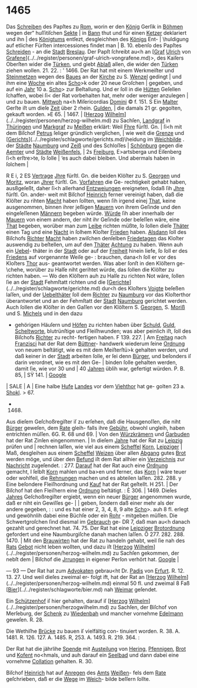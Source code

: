 # 1465

Das [Schreiben](../../register/worte/schreiben.md) des Papſtes zu [Rom](../../register/orte/rom.md), worin er den
[König](../../register/worte/könig.md) Gerſik in [Böhmen](../../register/orte/böhmen.md) wegen der“ huſſitiſchen [Sekte](../../register/worte/sekte.md) |
in [Bann](../../register/orte/bann.md) thut und für einen [Ketzer](../../register/worte/ketzer.md) deklariert und ihn |
des [Königtums](../../register/worte/königtums.md) entſezt, desgleichhen des [Königs](../../register/worte/königs.md) Ent- |
\huldigung auf etlicher Fürſten intercessiones findet man |
B. 10. ebenſo des Papſtes [Schreiden](../../register/worte/schreiden.md) - an die [Stadt](../../register/worte/stadt.md)
[Breslau](../../register/orte/breslau.md). Der Papſt ſchreibt au<h an [[Graf](../../register/worte/graf.md) [Ulrich](../../register/worte/ulrich.md) von
[Grafene](../../register/orte/grafene.md)](../../register/personen/graf-ulrich-vongrafene.md)>, des Kaiſers Oberſten wider die [Türken](../../register/worte/türken.md), und
giebt [Ablaß](../../register/worte/ablaß.md) allen, die wider den [Türken](../../register/worte/türken.md) ziehen wollen.
21. 22. :
' 1466.
Der Rat hat mit einem Werkmeiſter und [Steinmetzen](../../register/worte/steinmetzen.md)
wegen des [Baues](../../register/worte/baues.md) an der [Kirche](../../register/worte/kirche.md) zu S. [Wenzel](../../register/worte/wenzel.md) gedingt |
und ihm eine [Woche](../../register/worte/woche.md) ein altes [Scho](../../register/worte/scho.md)>k oder 20 neue Groſchen |
gegeben, und auf ein [Jahr](../../register/worte/jahr.md) 10 a. [Scho](../../register/worte/scho.md)> zur Beſtallung.
Und er ſoll in die [Hütten](../../register/worte/hütten.md) Geſellen ſchaffen, wobei ſi<
der Rat vorbehalten hat, mehr oder weniger anzulegen |
und zu bauen. [Mittwoh](../../register/worte/mittwoh.md) na<h Miſericordias [Domini](../../register/worte/domini.md)
© f. 151.
S Ein [Malter](../../register/worte/malter.md) Gerſte iſt um dieſe [Zeit](../../register/worte/zeit.md) über 2 rhein. [Gulden](../../register/worte/gulden.md),
| die damals 21 gr. gegolten, gekauft worden. »E 65. |
1467. |
[[Herzog](../../register/worte/herzog.md) [Wilhelm](../../register/worte/wilhelm.md)](../../register/personen/herzog-wilhelm.md) zu Sachſen, [Landgraf](../../register/worte/landgraf.md) in [Thüringen](../../register/orte/thüringen.md)
und [Markgraf](../../register/worte/markgraf.md) zu [Meißen](../../register/orte/meißen.md) erklärt: Weil [Fhre](../../register/worte/fhre.md) fürſtl. Gn. |
ſi<h mit dem Biſchof [Petrus](../../register/worte/petrus.md) ſeliger gründlich verglichen, |
wie weit die [Grenze](../../register/worte/grenze.md) und [[Gerichts](../../register/worte/gerichts.md)](../../register/schlagworte/gerichts.md)\heidung im [Weichbilde](../../register/worte/weichbilde.md) .
der [Städte](../../register/worte/städte.md) [Naumburg](../../register/orte/naumburg.md) und [Zeiß](../../register/worte/zeiß.md) und des Schloſſes |
[Schönburg](../../register/worte/schönburg.md) gegen die [Aemter](../../register/worte/aemter.md) und [Städte](../../register/worte/städte.md) [Weißenfels](../../register/worte/weißenfels.md), |
2s [Freiburg](../../register/worte/freiburg.md), E>artsberga und Eiſenberg ſi<h erſtre>te, ſo ſolle |
‘es auch dabei bleiben. Und abermals haben in ſolchem |


R E i,
2 ES
[Vertrage](../../register/worte/vertrage.md) [Jhre](../../register/worte/jhre.md) fürſtl. Gn. die beiden Klöſter zu S. [Georgen](../../register/worte/georgen.md)
und [Moritz](../../register/worte/moritz.md), woran [Jhrer](../../register/worte/jhrer.md) fürſtl. Gn. [Vorfahren](../../register/worte/vorfahren.md) die Ge-
rechtigkeit gehabt haben, aus8geſeßt, daher ſi<h allerhand
[Entzweiungen](../../register/worte/entzweiungen.md) ereigneten, ſodaß ſih [Jhre](../../register/worte/jhre.md) fürſtl. Gn. ander-
weit mit Biſchof [Heinrich](../../register/worte/heinrich.md) ferner vereinigt haben, daß die
Klöſter zu rihten [Macht](../../register/worte/macht.md) haben ſollten, wenn ſih irgend
einej [That](../../register/worte/that.md), keine ausgenommen, binnen ihrer jeßigen
[Mauern](../../register/worte/mauern.md) von ihrem Geſinde und den eingeſeſſenen
[Männern](../../register/worte/männern.md) begeben würde. [Würde](../../register/worte/würde.md) ſih aber innerhalb der
[Mauern](../../register/worte/mauern.md) von einem andern, der niht ihr Geſinde oder
beſeſſen wäre, eine [That](../../register/worte/that.md) begeben, worüber man zum
[Leibe](../../register/worte/leibe.md) richten müßte, ſo ſollen dieſe [Thäter](../../register/worte/thäter.md) einen Tag und
eine [Nacht](../../register/worte/nacht.md) in ſolhem Kloſter [Frieden](../../register/worte/frieden.md) haben. [Alsdann](../../register/worte/alsdann.md)
ſoll des Biſchofs [Richter](../../register/worte/richter.md) [Macht](../../register/worte/macht.md) haben zwiſchen denſelben
[Friedetagen](../../register/worte/friedetagen.md) das Kloſter auswendig zu beſtellen, um auf
den [Thäter](../../register/worte/thäter.md) [Achtung](../../register/worte/achtung.md) zu haben. Wenn auh ein [Uebel](../../register/worte/uebel.md)-
thäter in der [Stadt](../../register/worte/stadt.md) oder auf der [Freiheit](../../register/worte/freiheit.md) hinein liefe,
ſo ſoll er des [Friedens](../../register/worte/friedens.md) auf vorgenannte Weiſe ge- :
brauchen, dana<h ſoll er vor des Kloſters [Thor](../../register/worte/thor.md) aus-
geantwortet werden. Was aber ſonſt in den Klöſtern ge-
\chehe, worüber zu Halſe niht gerihtet würde, das ſollen
die Klöſter zu richten haben. — Wo den Klöſtern auh
zu Halſe zu richten Not wäre, ſollen ſie an der [Stadt](../../register/worte/stadt.md)
Fehmſtatt richten und die [[Gerichte](../../register/worte/gerichte.md)](../../register/schlagworte/gerichte.md) dur<h des Kloſters
[Voigte](../../register/worte/voigte.md) beſeßen laſſen, und der [Uebelthäter](../../register/worte/uebelthäter.md) ſoll dem [Richter](../../register/worte/richter.md)
zu [Naumburg](../../register/orte/naumburg.md) vor das Kloſterthor überantwortet und an
der Fehmſtatt der [Stadt](../../register/worte/stadt.md) [Naumburg](../../register/orte/naumburg.md) gerichtet werden.
Auch ſollen die Klöſter in den Gaſſen vor den Klöſtern
S. [Georgen](../../register/worte/georgen.md), S. [Moriß](../../register/worte/moriß.md) und S. [Michels](../../register/worte/michels.md) und in den dazu
* gehörigen Häuſern und [Höfen](../../register/worte/höfen.md) zu richten haben über
[Schuld](../../register/worte/schuld.md), [Guld](../../register/worte/guld.md), [Scheltworte](../../register/worte/scheltworte.md), blutrünſtige und Fleiſhwunden;
was aber peinlich iſt, ſoll des Biſchofs [Richter](../../register/worte/richter.md) zu recht-
fertigen haben. F 139. 227. |
Am [Freitag](../../register/worte/freitag.md) nach [Franzisci](../../register/orte/franzisci.md) hat der Rat dem [Büttner](../../register/worte/büttner.md)-
handwerk wiederum ſeine [Ordnung](../../register/worte/ordnung.md) von neuem beſtätigt,
wie es mit dem Meiſterſtü>k gehalten werden, und daß
keiner in der [Stadt](../../register/worte/stadt.md) arbeiten ſolle, er ſei denn [Bürger](../../register/worte/bürger.md),
und beſonders iſ darin verordnet, wie es mit den Ge- |
binden ſolle gehalten werden, damit ſie, wie vor 30 und |
40 [Jahren](../../register/worte/jahren.md) üblih war, gefertigt würden. P. B. 85, |
SŸ 141. |
[Google](../../register/worte/google.md)


|
SALE | A |
Eine halbe [Hufe](../../register/worte/hufe.md) [Landes](../../register/worte/landes.md) vor dem [Viehthor](../../register/worte/viehthor.md) hat ge-
golten 23 a. [Shokl](../../register/worte/shokl.md). > 67.
- 1468.
Aus dieſem Geſchoßregiſter iſ zu erſehen, daß die
Hausgenoſſen, die niht [Bürger](../../register/worte/bürger.md) geweſen, dem [Rate](../../register/worte/rate.md) gleih-
falls ihre [Gebühr](../../register/worte/gebühr.md), obwohl ungleih, haben entrichten
müſſen. 6G. R. 68 und 69. |
Von den [Würzkrämern](../../register/worte/würzkrämern.md) und [Garbuden](../../register/worte/garbuden.md) hat der Rat
Zinſen eingenommen. |
In dieſem [Jahre](../../register/worte/jahre.md) hat der Rat zu [Leipzig](../../register/orte/leipzig.md) prüfen und |
rechnen laſſen, wie viel aus einem [Scheffel](../../register/worte/scheffel.md) [Korn](../../register/worte/korn.md), [Leipziger](../../register/worte/leipziger.md) |
Maß, desgleihen aus einem [Scheffel](../../register/worte/scheffel.md) [Weizen](../../register/worte/weizen.md) über allen
[Abgang](../../register/worte/abgang.md) gutes [Brot](../../register/worte/brot.md) werden möge, und über den [Befund](../../register/worte/befund.md)
iſt dem Rat allhier ein [Verzeichnis](../../register/worte/verzeichnis.md) zur [Nachricht](../../register/worte/nachricht.md) zugeſendet.
: 277. [Darauf](../../register/worte/darauf.md) hat der Rat auch eine [Ordnung](../../register/worte/ordnung.md) gemacht,
I ſelbſt [Korn](../../register/worte/korn.md) mahlen und ba>en und ferner, das [Korn](../../register/worte/korn.md)
| wäre teuer oder wohlfeil, die [Rehnungen](../../register/worte/rehnungen.md) machen und es
abteilen laſſen. 282. 288.
y Eine beſondere Fleiſhordnung und [Kauf](../../register/worte/kauf.md) hat der Rat
geſtellt. H 251.
| Der Biſchof hat den Fleiſhern eine [Ordnung](../../register/worte/ordnung.md) beſtätigt.
: È 306.
| 1469.
Dieſes [Jahres](../../register/worte/jahres.md) Geſchoßregiſter ergiebt, wenn ein neuer
[Bürger](../../register/worte/bürger.md) angenommen wurde, daß er niht ein Gewiſſes ge- |
| geben, ſondern daß einer mehr als der andere gegeben, :
: und es hat einer 2, 3, 4, 8, 9 alte [Scho](../../register/worte/scho.md)>. auh 8 fl.
erlegt und gewöhnlih dabei eine Büchſe oder ein [Rohr](../../register/worte/rohr.md) -
mitgeben müſſen.
Die Schwertgroſchen ſind diesmal im [Gebrauch](../../register/worte/gebrauch.md) ge-
DR 7, daß man au<h danach gezahlt und gerechnet hat.
74. 75.
Der Rat hat eine [Leipziger](../../register/worte/leipziger.md) [Brotordnung](../../register/worte/brotordnung.md) gefordert
und eine Naumburgiſche danah machen laſſen. Ö 277.
282. 288.
1470. |
Mit den [Brauwirten](../../register/worte/brauwirten.md) hat der Rat zu handeln gehabt,
weil ſie nah des [Rats](../../register/worte/rats.md) [Gebot](../../register/worte/gebot.md) nicht leben wollten, und dazu
iſt [[Herzog](../../register/worte/herzog.md) [Wilhelm](../../register/worte/wilhelm.md)](../../register/personen/herzog-wilhelm.md) zu Sachſen gekommen, der nebſt dem
| Biſchof die [Jrrungen](../../register/worte/jrrungen.md) in eigener Perſon verhört hat.
[Google](../../register/worte/google.md) |


— 93 —
Der Rat hat zum [Advokaten](../../register/worte/advokaten.md) gebrau<ht Dr. [Padis](../../register/worte/padis.md) von
[Erfurt](../../register/orte/erfurt.md). R. 12. 13. 27. Und weil dieſes zweimal er-
folgt ift, hat der Rat an [[Herzog](../../register/worte/herzog.md) [Wilhelm](../../register/worte/wilhelm.md)](../../register/personen/herzog-wilhelm.md) einmal 50 fl.
und zweimal 8 Faß [[Bier](../../register/worte/bier.md)](../../register/schlagworte/bier.md) nah [Weimar](../../register/worte/weimar.md) geſendet.

Ein [Schützenhof](../../register/worte/schützenhof.md) iſ hier gehalten, darauf iſ [[Herzog](../../register/worte/herzog.md)
[Wilhelm](../../register/worte/wilhelm.md)](../../register/personen/herzogwilhelm.md) zu Sachſen, der Biſchof von Merſeburg, der
[Schenk](../../register/worte/schenk.md) zu [Wiedenbah](../../register/orte/wiedenbah.md) und mancher vornehme [Edelmann](../../register/worte/edelmann.md)
geweſen. R. 28.

Die Wethiſhe [Brücke](../../register/worte/brücke.md) zu bauen iſ vielfältig con-
tinuiert worden. R. 38. A. 1481. R. 126. 127. A. 1485.
R, 253. A. 1493. R. 219. 364. :

Der Rat hat die jährlihe [Spende](../../register/worte/spende.md) mit [Austeilung](../../register/worte/austeilung.md)
von [Hering](../../register/orte/hering.md), [Pfennigen](../../register/worte/pfennigen.md), [Brot](../../register/worte/brot.md) und [Kofent](../../register/worte/kofent.md) no<hmals, und
auh darauf ein [Seelbad](../../register/worte/seelbad.md) und dann dabei eine vornehme
[Collation](../../register/worte/collation.md) gehalten. R. 30.

Biſchof [Heinrich](../../register/worte/heinrich.md) hat auf [Anregen](../../register/worte/anregen.md) des [Amts](../../register/worte/amts.md) [Weißen](../../register/worte/weißen.md)-
fels dem [Rate](../../register/worte/rate.md) geſchrieben, daß er die [Wege](../../register/worte/wege.md) im [Weich](../../register/worte/weich.md)-
bilde beſſern ſollte.
